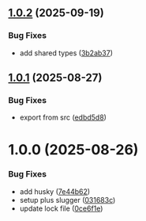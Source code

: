 ## [1.0.2](https://github.com/adobe-rnd/helix-product-shared/compare/v1.0.1...v1.0.2) (2025-09-19)


### Bug Fixes

* add shared types ([3b2ab37](https://github.com/adobe-rnd/helix-product-shared/commit/3b2ab37c8e85414bb614a6abb0c759ee1087551c))

## [1.0.1](https://github.com/adobe-rnd/helix-product-shared/compare/v1.0.0...v1.0.1) (2025-08-27)


### Bug Fixes

* export from src ([edbd5d8](https://github.com/adobe-rnd/helix-product-shared/commit/edbd5d871cb27aa3c6c9c1caee949afda51e3468))

# 1.0.0 (2025-08-26)


### Bug Fixes

* add husky ([7e44b62](https://github.com/adobe-rnd/helix-product-shared/commit/7e44b62bf9e8f9bd0d98951375a5acc564bc62e2))
* setup plus slugger ([031683c](https://github.com/adobe-rnd/helix-product-shared/commit/031683c0b84d0f9f14e10119afa294bfabbe7ce0))
* update lock file ([0ce6f1e](https://github.com/adobe-rnd/helix-product-shared/commit/0ce6f1e08813809a21a6d98c4e3ac3fce741d3e3))
